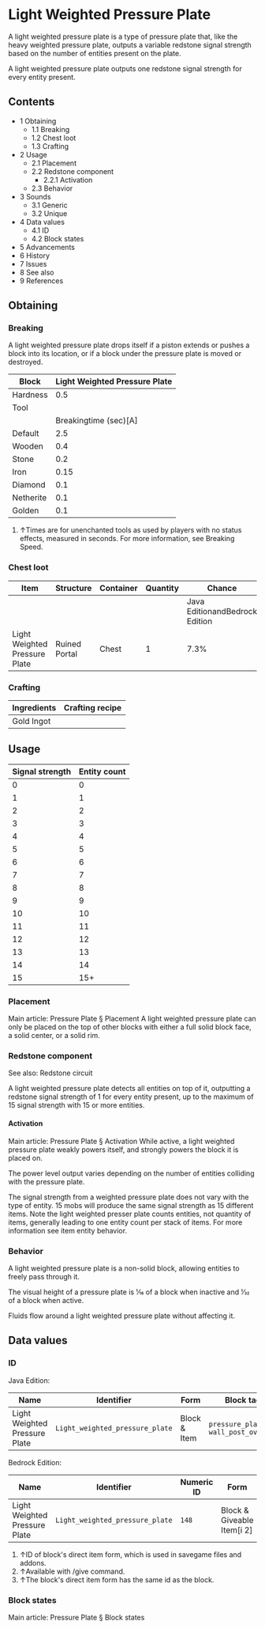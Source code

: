 # Light Weighted Pressure Plate
A light weighted pressure plate is a type of pressure plate that, like the heavy weighted pressure plate, outputs a variable redstone signal strength based on the number of entities present on the plate.

A light weighted pressure plate outputs one redstone signal strength for every entity present.

## Contents
- 1 Obtaining
	- 1.1 Breaking
	- 1.2 Chest loot
	- 1.3 Crafting
- 2 Usage
	- 2.1 Placement
	- 2.2 Redstone component
		- 2.2.1 Activation
	- 2.3 Behavior
- 3 Sounds
	- 3.1 Generic
	- 3.2 Unique
- 4 Data values
	- 4.1 ID
	- 4.2 Block states
- 5 Advancements
- 6 History
- 7 Issues
- 8 See also
- 9 References

## Obtaining
### Breaking
A light weighted pressure plate drops itself if a piston extends or pushes a block into its location, or if a block under the pressure plate is moved or destroyed.

| Block     | Light Weighted Pressure Plate |
|-----------|-------------------------------|
| Hardness  | 0.5                           |
| Tool      |                               |
|           | Breakingtime (sec)[A]         |
| Default   | 2.5                           |
| Wooden    | 0.4                           |
| Stone     | 0.2                           |
| Iron      | 0.15                          |
| Diamond   | 0.1                           |
| Netherite | 0.1                           |
| Golden    | 0.1                           |

1. ↑Times are for unenchanted tools as used by players with no status effects, measured in seconds. For more information, see Breaking Speed.

### Chest loot
| Item                          | Structure     | Container | Quantity | Chance                         |
|-------------------------------|---------------|-----------|----------|--------------------------------|
|                               |               |           |          | Java EditionandBedrock Edition |
| Light Weighted Pressure Plate | Ruined Portal | Chest     | 1        | 7.3%                           |

### Crafting
| Ingredients | Crafting recipe |
|-------------|-----------------|
| Gold Ingot  |                 |

## Usage
| Signal strength | Entity count |
|-----------------|--------------|
| 0               | 0            |
| 1               | 1            |
| 2               | 2            |
| 3               | 3            |
| 4               | 4            |
| 5               | 5            |
| 6               | 6            |
| 7               | 7            |
| 8               | 8            |
| 9               | 9            |
| 10              | 10           |
| 11              | 11           |
| 12              | 12           |
| 13              | 13           |
| 14              | 14           |
| 15              | 15+          |

### Placement
Main article: Pressure Plate § Placement
A light weighted pressure plate can only be placed on the top of other blocks with either a full solid block face, a solid center, or a solid rim.

### Redstone component
See also: Redstone circuit

A light weighted pressure plate detects all entities on top of it, outputting a redstone signal strength of 1 for every entity present, up to the maximum of 15 signal strength with 15 or more entities.

#### Activation
Main article: Pressure Plate § Activation
While active, a light weighted pressure plate weakly powers itself, and strongly powers the block it is placed on.

The power level output varies depending on the number of entities colliding with the pressure plate.

The signal strength from a weighted pressure plate does not vary with the type of entity. 15 mobs will produce the same signal strength as 15 different items. Note the light weighted presser plate counts entities, not quantity of items, generally leading to one entity count per stack of items. For more information see  item entity behavior.

### Behavior
A light weighted pressure plate is a non-solid block, allowing entities to freely pass through it.

The visual height of a pressure plate is 1⁄16 of a block when inactive and 1⁄32 of a block when active.

Fluids flow around a light weighted pressure plate without affecting it.

## Data values
### ID
Java Edition:

| Name                          | Identifier                      | Form         | Block tags                                 | Translation key                                 |
|-------------------------------|---------------------------------|--------------|--------------------------------------------|-------------------------------------------------|
| Light Weighted Pressure Plate | `Light_weighted_pressure_plate` | Block & Item | `pressure_plates`<br/>`wall_post_override` | `block.minecraft.Light_weighted_pressure_plate` |

Bedrock Edition:

| Name                          | Identifier                      | Numeric ID | Form                       | Item ID[i 1]   | Translation key                           |
|-------------------------------|---------------------------------|------------|----------------------------|----------------|-------------------------------------------|
| Light Weighted Pressure Plate | `Light_weighted_pressure_plate` | `148`      | Block & Giveable Item[i 2] | Identical[i 3] | `tile.Light_weighted_pressure_plate.name` |

1. ↑ID of block's direct item form, which is used in savegame files and addons.
2. ↑Available with /give command.
3. ↑The block's direct item form has the same id as the block.

### Block states
Main article: Pressure Plate § Block states

